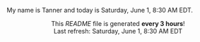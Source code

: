 My name is Tanner and today is Saturday, June 1, 8:30 AM EDT.

<p align="center">This <i>README</i> file is generated <b>every 3 hours</b>!</br>Last refresh: Saturday, June 1, 8:30 AM EDT<br /></p>
